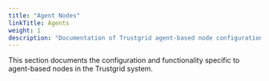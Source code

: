 ```yaml
---
title: "Agent Nodes"
linkTitle: Agents
weight: 1
description: "Documentation of Trustgrid agent-based node configuration and functionality"
---
```

 
 This section documents the configuration and functionality specific to agent-based nodes in the Trustgrid system.